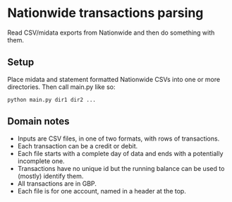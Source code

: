 # Nationwide transactions parsing
Read CSV/midata exports from Nationwide and then do something with them.

## Setup
Place midata and statement formatted Nationwide CSVs into one or more directories.
Then call main.py like so:

```
python main.py dir1 dir2 ...
```

## Domain notes
- Inputs are CSV files, in one of two formats, with rows of transactions.
- Each transaction can be a credit or debit.
- Each file starts with a complete day of data and ends with a potentially incomplete one.
- Transactions have no unique id but the running balance can be used to (mostly) identify them.
- All transactions are in GBP.
- Each file is for one account, named in a header at the top.
